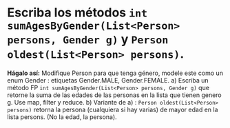 # Escriba los métodos  `int sumAgesByGender(List<Person> persons, Gender g)` y `Person oldest(List<Person> persons)`.

**Hágalo así:** Modifique Person para que tenga género, modele este como un enum Gender : etiquetas Gender.MALE, Gender.FEMALE.
a) Escriba un método FP  `int sumAgesByGender(List<Person> persons, Gender g)` que retorne la suma de las edades de las personas en la lista que tienen genero g. Use map, filter y reduce. 
b) Variante de a) : `Person oldest(List<Person> persons)` retorna la persona (cualquiera si hay varias) de mayor edad en la lista persons. (No la edad, la persona).
